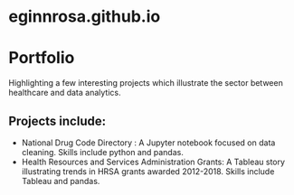 # eginnrosa.github.io
# Portfolio
Highlighting a few interesting projects which illustrate the sector between healthcare and data analytics.

## Projects include:
* National Drug Code Directory : A Jupyter notebook focused on data cleaning. Skills include python and pandas.
* Health Resources and Services Administration Grants: A Tableau story illustrating trends in HRSA grants awarded 2012-2018. Skills include Tableau and pandas.
